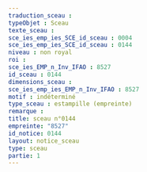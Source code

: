 ```yaml
---
traduction_sceau : 
typeObjet : Sceau
texte_sceau : 
sce_ies_emp_ies_SCE_id_sceau : 0004
sce_ies_emp_ies_SCE_id_sceau : 0144
niveau : non royal
roi : 
sce_ies_EMP_n_Inv_IFAO : 8527
id_sceau : 0144
dimensions_sceau : 
sce_ies_emp_ies_EMP_n_Inv_IFAO : 8527
motif : indéterminé
type_sceau : estampille (empreinte)
remarque : 
title: sceau n°0144
empreinte: "8527"
id_notice: 0144
layout: notice_sceau
type: sceau
partie: 1
---
```

